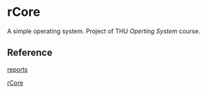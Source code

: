 # rCore

A simple operating system. Project of THU *Operting System* course.


## Reference
[reports](https://github.com/xieyt2000/rCore/tree/master/reports)

[rCore](https://github.com/rcore-os/rCore)
